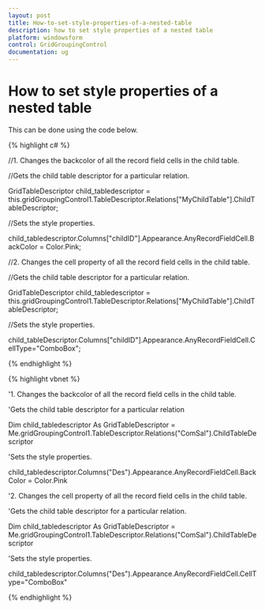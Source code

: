 ```yaml
---
layout: post
title: How-to-set-style-properties-of-a-nested-table
description: how to set style properties of a nested table
platform: windowsform
control: GridGroupingControl
documentation: ug
---
```


# How to set style properties of a nested table

This can be done using the code below.

{% highlight c# %}



//1. Changes the backcolor of all the record field cells in the child table.



//Gets the child table descriptor for a particular relation.

GridTableDescriptor child_tabledescriptor = this.gridGroupingControl1.TableDescriptor.Relations["MyChildTable"].ChildTableDescriptor;

//Sets the style properties.   

child_tabledescriptor.Columns["childID"].Appearance.AnyRecordFieldCell.BackColor = Color.Pink;



//2. Changes the cell property of all the record field cells in the child table.



//Gets the child table descriptor for a particular relation.

GridTableDescriptor child_tabledescriptor = this.gridGroupingControl1.TableDescriptor.Relations["MyChildTable"].ChildTableDescriptor;

//Sets the style properties.   

child_tableDescriptor.Columns["childID"].Appearance.AnyRecordFieldCell.CellType="ComboBox";

{% endhighlight %}

{% highlight vbnet %}



'1. Changes the backcolor of all the record field cells in the child table.



'Gets the child table descriptor for a particular relation

Dim child_tabledescriptor As GridTableDescriptor = Me.gridGroupingControl1.TableDescriptor.Relations("ComSal").ChildTableDescriptor

'Sets the style properties.              

child_tabledescriptor.Columns("Des").Appearance.AnyRecordFieldCell.BackColor = Color.Pink



'2. Changes the cell property of all the record field cells in the child table.

'Gets the child table descriptor for a particular relation.

Dim child_tabledescriptor As GridTableDescriptor = Me.gridGroupingControl1.TableDescriptor.Relations("ComSal").ChildTableDescriptor

'Sets the style properties.   

child_tabledescriptor.Columns("Des").Appearance.AnyRecordFieldCell.CellType="ComboBox"

{% endhighlight %}